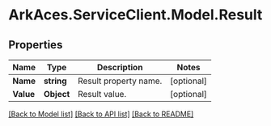 # ArkAces.ServiceClient.Model.Result
## Properties

Name | Type | Description | Notes
------------ | ------------- | ------------- | -------------
**Name** | **string** | Result property name. | [optional] 
**Value** | **Object** | Result value. | [optional] 

[[Back to Model list]](../README.md#documentation-for-models) [[Back to API list]](../README.md#documentation-for-api-endpoints) [[Back to README]](../README.md)

